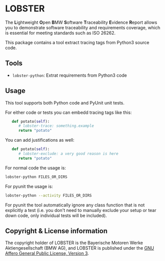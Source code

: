 # LOBSTER

The **L**ightweight **O**pen **B**MW **S**oftware **T**raceability
**E**vidence **R**eport allows you to demonstrate software traceability
and requirements coverage, which is essential for meeting standards
such as ISO 26262.

This package contains a tool extract tracing tags from Python3 source
code.

## Tools

* `lobster-python`: Extrat requirements from Python3 code

## Usage

This tool supports both Python code and PyUnit unit tests.

For either code or tests you can embedd tracing tags like this:

```python
   def potato(self):
      # lobster-trace: something.example
	  return "potato"
```

You can add justifications as well:

```python
   def potato(self):
      # lobster-exclude: a very good reason is here
	  return "potato"
```


For normal code the usage is:

```bash
lobster-python FILES_OR_DIRS
```

For pyunit the usage is:

```bash
lobster-python --activity FILES_OR_DIRS
```

For pyunit the tool automatically ignore any class function that is
not explicitly a test (i.e. you don't need to manually exclude your
setup or tear down code, only individual tests will be included).

## Copyright & License information

The copyright holder of LOBSTER is the Bayerische Motoren Werke
Aktiengesellschaft (BMW AG), and LOBSTER is published under the [GNU
Affero General Public License, Version
3](https://github.com/bmw-software-engineering/lobster/blob/main/LICENSE.md).

